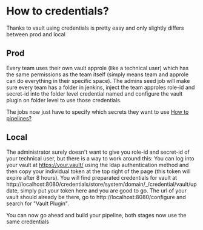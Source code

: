# How to credentials?

Thanks to vault using credentials is pretty easy and only slightly differs between prod and local

## Prod

Every team uses their own vault approle (like a technical user) which has the same permissions as the team itself (simply means team and approle can do everything in their specific space). The admins seed job will make sure every team has a folder in jenkins, inject the team approles role-id and secret-id into the folder level credential named <teamname-vault> and configure the vault plugin on folder level to use those credentials.

The jobs now just have to specify which secrets they want to use [How to pipelines?](how_to_pipelines.md)

## Local

The administrator surely doesn't want to give you role-id and secret-id of your technical user, but there is a way to work around this: You can log into your vault at https://your.vault/ using the ldap authentication method and then copy your individual token at the top right of the page (this token will expire after 8 hours). You will find preparated credentials for vault at http://localhost:8080/credentials/store/system/domain/_/credential/vault/update, simply put your token here and you are good to go. The url of your vault should already be there, go to http://localhost:8080/configure and search for "Vault Plugin".

You can now go ahead and build your pipeline, both stages now use the same credentials